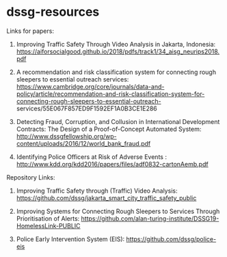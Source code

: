 # dssg-resources
Links for papers:

1. Improving Traffic Safety Through Video Analysis in Jakarta, Indonesia:
   https://aiforsocialgood.github.io/2018/pdfs/track1/34_aisg_neurips2018.pdf

2. A recommendation and risk classification system for connecting rough sleepers to essential outreach services:
   https://www.cambridge.org/core/journals/data-and-policy/article/recommendation-and-risk-classification-system-for-connecting-rough-sleepers-to-essential-outreach-    services/55E067F857ED9F1592EF1A0B3CE1E286

3. Detecting Fraud, Corruption, and Collusion in International Development Contracts: The Design of a Proof-of-Concept Automated System:  
   http://www.dssgfellowship.org/wp-content/uploads/2016/12/world_bank_fraud.pdf
   
4. Identifying Police Officers at Risk of Adverse Events : 
    http://www.kdd.org/kdd2016/papers/files/adf0832-cartonAemb.pdf    




Repository Links: 
1. Improving Traffic Safety through (Traffic) Video Analysis:
   https://github.com/dssg/jakarta_smart_city_traffic_safety_public
   
2. Improving Systems for Connecting Rough Sleepers to Services Through Prioritisation of Alerts:
   https://github.com/alan-turing-institute/DSSG19-HomelessLink-PUBLIC
   
3. Police Early Intervention System (EIS):
   https://github.com/dssg/police-eis


